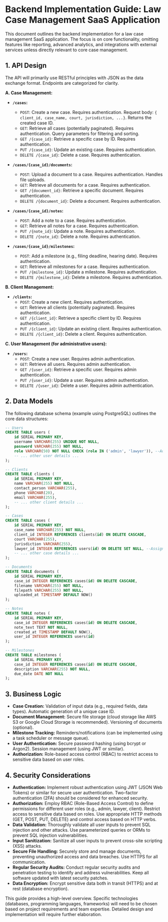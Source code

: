 # Backend Implementation Guide: Law Case Management SaaS Application

This document outlines the backend implementation for a law case management SaaS application.  The focus is on core functionality, omitting features like reporting, advanced analytics, and integrations with external services unless directly relevant to core case management.


## 1. API Design

The API will primarily use RESTful principles with JSON as the data exchange format.  Endpoints are categorized for clarity.

**A. Case Management:**

* **`/cases`:**
    * `POST`: Create a new case.  Requires authentication.  Request body: `{ client_id, case_name, court, jurisdiction, ...}`. Returns the created case ID.
    * `GET`: Retrieve all cases (potentially paginated). Requires authentication.  Query parameters for filtering and sorting.
    * `GET /{case_id}`: Retrieve a specific case by ID. Requires authentication.
    * `PUT /{case_id}`: Update an existing case. Requires authentication.
    * `DELETE /{case_id}`: Delete a case. Requires authentication.

* **`/cases/{case_id}/documents`:**
    * `POST`: Upload a document to a case. Requires authentication.  Handles file uploads.
    * `GET`: Retrieve all documents for a case. Requires authentication.
    * `GET /{document_id}`: Retrieve a specific document. Requires authentication.
    * `DELETE /{document_id}`: Delete a document. Requires authentication.


* **`/cases/{case_id}/notes`:**
    * `POST`: Add a note to a case. Requires authentication.
    * `GET`: Retrieve all notes for a case. Requires authentication.
    * `PUT /{note_id}`: Update a note. Requires authentication.
    * `DELETE /{note_id}`: Delete a note. Requires authentication.


* **`/cases/{case_id}/milestones`:**
    * `POST`: Add a milestone (e.g., filing deadline, hearing date). Requires authentication.
    * `GET`: Retrieve all milestones for a case. Requires authentication.
    * `PUT /{milestone_id}`: Update a milestone. Requires authentication.
    * `DELETE /{milestone_id}`: Delete a milestone. Requires authentication.


**B. Client Management:**

* **`/clients`:**
    * `POST`: Create a new client. Requires authentication.
    * `GET`: Retrieve all clients (potentially paginated). Requires authentication.
    * `GET /{client_id}`: Retrieve a specific client by ID. Requires authentication.
    * `PUT /{client_id}`: Update an existing client. Requires authentication.
    * `DELETE /{client_id}`: Delete a client. Requires authentication.


**C. User Management (for administrative users):**

* **`/users`:**
    * `POST`: Create a new user. Requires admin authentication.
    * `GET`: Retrieve all users. Requires admin authentication.
    * `GET /{user_id}`: Retrieve a specific user. Requires admin authentication.
    * `PUT /{user_id}`: Update a user. Requires admin authentication.
    * `DELETE /{user_id}`: Delete a user. Requires admin authentication.



## 2. Data Models

The following database schema (example using PostgreSQL) outlines the core data structures:

```sql
-- Users
CREATE TABLE users (
    id SERIAL PRIMARY KEY,
    username VARCHAR(255) UNIQUE NOT NULL,
    password VARCHAR(255) NOT NULL,
    role VARCHAR(50) NOT NULL CHECK (role IN ('admin', 'lawyer')), --Add other roles as needed
    -- ... other user details ...
);

-- Clients
CREATE TABLE clients (
    id SERIAL PRIMARY KEY,
    name VARCHAR(255) NOT NULL,
    contact_person VARCHAR(255),
    phone VARCHAR(20),
    email VARCHAR(255),
    -- ... other client details ...
);

-- Cases
CREATE TABLE cases (
    id SERIAL PRIMARY KEY,
    case_name VARCHAR(255) NOT NULL,
    client_id INTEGER REFERENCES clients(id) ON DELETE CASCADE,
    court VARCHAR(255),
    jurisdiction VARCHAR(255),
    lawyer_id INTEGER REFERENCES users(id) ON DELETE SET NULL, --Assign cases to a lawyer
    -- ... other case details ...
);

-- Documents
CREATE TABLE documents (
    id SERIAL PRIMARY KEY,
    case_id INTEGER REFERENCES cases(id) ON DELETE CASCADE,
    filename VARCHAR(255) NOT NULL,
    filepath VARCHAR(255) NOT NULL,
    uploaded_at TIMESTAMP DEFAULT NOW()
);

-- Notes
CREATE TABLE notes (
    id SERIAL PRIMARY KEY,
    case_id INTEGER REFERENCES cases(id) ON DELETE CASCADE,
    note_text TEXT NOT NULL,
    created_at TIMESTAMP DEFAULT NOW(),
    user_id INTEGER REFERENCES users(id)
);

-- Milestones
CREATE TABLE milestones (
    id SERIAL PRIMARY KEY,
    case_id INTEGER REFERENCES cases(id) ON DELETE CASCADE,
    description VARCHAR(255) NOT NULL,
    due_date DATE NOT NULL
);
```


## 3. Business Logic

* **Case Creation:**  Validation of input data (e.g., required fields, data types).  Automatic generation of a unique case ID.
* **Document Management:** Secure file storage (cloud storage like AWS S3 or Google Cloud Storage is recommended).  Versioning of documents (optional).
* **Milestone Tracking:** Reminders/notifications (can be implemented using a task scheduler or message queue).
* **User Authentication:** Secure password hashing (using bcrypt or Argon2).  Session management (using JWT or similar).
* **Authorization:**  Role-based access control (RBAC) to restrict access to sensitive data based on user roles.


## 4. Security Considerations

* **Authentication:**  Implement robust authentication using JWT (JSON Web Tokens) or similar for secure user authentication.  Two-factor authentication (2FA) should be considered for enhanced security.
* **Authorization:** Employ RBAC (Role-Based Access Control) to define permissions for different user roles (e.g., admin, lawyer, client).  Restrict access to sensitive data based on roles.  Use appropriate HTTP methods (GET, POST, PUT, DELETE) and control access based on HTTP verbs.
* **Data Validation:**  Thoroughly validate all user inputs to prevent SQL injection and other attacks.  Use parameterized queries or ORMs to prevent SQL injection vulnerabilities.
* **Input Sanitization:**  Sanitize all user inputs to prevent cross-site scripting (XSS) attacks.
* **Secure File Handling:**  Securely store and manage documents, preventing unauthorized access and data breaches. Use HTTPS for all communication.
* **Regular Security Audits:** Conduct regular security audits and penetration testing to identify and address vulnerabilities.  Keep all software updated with latest security patches.
* **Data Encryption:**  Encrypt sensitive data both in transit (HTTPS) and at rest (database encryption).


This guide provides a high-level overview.  Specific technologies (databases, programming languages, frameworks) will need to be chosen based on project requirements and team expertise.  Detailed design and implementation will require further elaboration.
